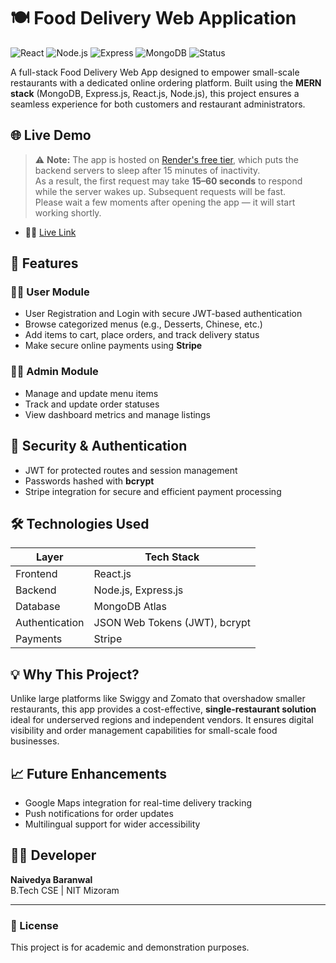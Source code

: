 # 🍽️ Food Delivery Web Application

![React](https://img.shields.io/badge/Frontend-React-blue?logo=react)
![Node.js](https://img.shields.io/badge/Backend-Node.js-green?logo=node.js)
![Express](https://img.shields.io/badge/Framework-Express-lightgrey?logo=express)
![MongoDB](https://img.shields.io/badge/Database-MongoDB-blue?logo=mongodb)
![Status](https://img.shields.io/badge/Status-Active-success)

A full-stack Food Delivery Web App designed to empower small-scale restaurants with a dedicated online ordering platform. Built using the **MERN stack** (MongoDB, Express.js, React.js, Node.js), this project ensures a seamless experience for both customers and restaurant administrators.

## 🌐 Live Demo

> ⚠️ **Note:** The app is hosted on [Render's free tier](https://render.com/), which puts the backend servers to sleep after 15 minutes of inactivity.  
> As a result, the first request may take **15–60 seconds** to respond while the server wakes up. Subsequent requests will be fast.  
> Please wait a few moments after opening the app — it will start working shortly.

- 👨‍🍳 [Live Link](https://food-delivery-app-frontend-rzxm.onrender.com)


## 🚀 Features

### 👨‍🍳 User Module
- User Registration and Login with secure JWT-based authentication
- Browse categorized menus (e.g., Desserts, Chinese, etc.)
- Add items to cart, place orders, and track delivery status
- Make secure online payments using **Stripe**

### 🧑‍💼 Admin Module
- Manage and update menu items
- Track and update order statuses
- View dashboard metrics and manage listings

## 🔐 Security & Authentication
- JWT for protected routes and session management
- Passwords hashed with **bcrypt**
- Stripe integration for secure and efficient payment processing

## 🛠️ Technologies Used

| Layer         | Tech Stack                       |
|--------------|----------------------------------|
| Frontend     | React.js                         |
| Backend      | Node.js, Express.js              |
| Database     | MongoDB Atlas                    |
| Authentication | JSON Web Tokens (JWT), bcrypt  |
| Payments     | Stripe                           |

## 💡 Why This Project?

Unlike large platforms like Swiggy and Zomato that overshadow smaller restaurants, this app provides a cost-effective, **single-restaurant solution** ideal for underserved regions and independent vendors. It ensures digital visibility and order management capabilities for small-scale food businesses.

## 📈 Future Enhancements
- Google Maps integration for real-time delivery tracking
- Push notifications for order updates
- Multilingual support for wider accessibility

## 🧑‍💻 Developer

**Naivedya Baranwal**  
B.Tech CSE | NIT Mizoram  

---

### 📄 License
This project is for academic and demonstration purposes.

